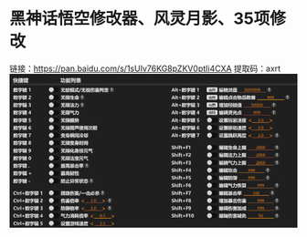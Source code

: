 # 黑神话悟空修改器、风灵月影、35项修改
链接：https://pan.baidu.com/s/1sUIv76KG8pZKV0ptIi4CXA <pr>
提取码：axrt 
![image](https://github.com/Nyquist24/Games-for-free/blob/main/images/wukong.png)
